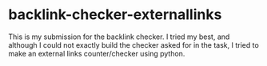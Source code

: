 # backlink-checker-externallinks
This is my submission for the backlink checker. I tried my best, and although I could not exactly build the checker asked for in the task, I tried to make an external links counter/checker using python. 
